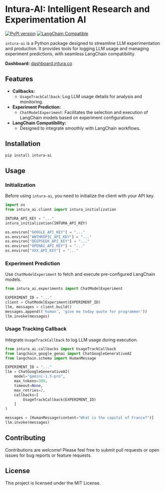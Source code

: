 # Intura-AI: Intelligent Research and Experimentation AI

[![PyPI version](https://badge.fury.io/py/intura-ai.svg)](https://badge.fury.io/py/intura-ai) 
[![LangChain Compatible](https://img.shields.io/badge/LangChain-Compatible-blue)](https://python.langchain.com/docs/get_started/introduction.html)


`intura-ai` is a Python package designed to streamline LLM experimentation and production. It provides tools for logging LLM usage and managing experiment predictions, with seamless LangChain compatibility.

**Dashboard:** [dashboard.intura.co](https://intura-dashboard-566556985624.asia-southeast2.run.app)

## Features

* **Callbacks:**
    * `UsageTrackCallback`: Log LLM usage details for analysis and monitoring.
* **Experiment Prediction:**
    * `ChatModelExperiment`: Facilitates the selection and execution of LangChain models based on experiment configurations.
* **LangChain Compatibility:**
    * Designed to integrate smoothly with LangChain workflows.

## Installation

```bash
pip install intura-ai
```

## Usage

### Initialization
Before using `intura-ai`, you need to initialize the client with your API key.
```python
import os
from intura_ai.client import intura_initialization

INTURA_API_KEY = "..."
intura_initialization(INTURA_API_KEY)

os.environ["GOOGLE_API_KEY"] = "..."
os.environ["ANTHROPIC_API_KEY"] = "..."
os.environ["DEEPSEEK_API_KEY"] = "..."
os.environ["OPENAI_API_KEY"] = "..."
os.environ["XXX_API_KEY"] = "..."

```

### Experiment Prediction
Use `ChatModelExperiment` to fetch and execute pre-configured LangChain models.

```python
from intura_ai.experiments import ChatModelExperiment

EXPERIMENT_ID = "..."
client = ChatModelExperiment(EXPERIMENT_ID)
llm, messages = client.build()
messages.append(('human', 'give me today quote for programmer'))
llm.invoke(messages)
```

### Usage Tracking Callback
Integrate `UsageTrackCallback` to log LLM usage during execution.

```python
from intura_ai.callbacks import UsageTrackCallback
from langchain_google_genai import ChatGoogleGenerativeAI
from langchain.schema import HumanMessage

EXPERIMENT_ID = "..."
llm = ChatGoogleGenerativeAI(
    model="gemini-1.5-pro",
    max_tokens=300,
    timeout=None,
    max_retries=2,
    callbacks=[
        UsageTrackCallback(EXPERIMENT_ID)
    ]
)

messages = [HumanMessage(content="What is the capital of France?")]
llm.invoke(messages)
```

## Contributing
Contributions are welcome! Please feel free to submit pull requests or open issues for bug reports or feature requests.

## License
This project is licensed under the MIT License.
